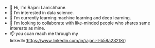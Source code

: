 - 👋 Hi, I’m Rajani Lamichhane.
- 👀 I’m interested in data science.
- 🌱 I’m currently learning machine learning and deep learning.
- 💞️ I’m looking to collaborate with like-minded people who shares same interests as mine.
- 📫 you ccan reach me through my linkedln(https://www.linkedin.com/in/rajani-l-b58a23218/)

<!---
Rajani1-tech/Rajani1-tech is a ✨ special ✨ repository because its `README.md` (this file) appears on your GitHub profile.
You can click the Preview link to take a look at your changes.
--->
